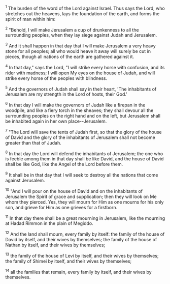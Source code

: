 <sup>1</sup> 
The burden of the word of the Lord against Israel. Thus says the Lord, who stretches out the heavens, lays the foundation of the earth, and forms the spirit of man within him: 

<sup>2</sup> 
"Behold, I will make Jerusalem a cup of drunkenness to all the surrounding peoples, when they lay siege against Judah and Jerusalem. 

<sup>3</sup> 
And it shall happen in that day that I will make Jerusalem a very heavy stone for all peoples; all who would heave it away will surely be cut in pieces, though all nations of the earth are gathered against it. 

<sup>4</sup> 
In that day," says the Lord, "I will strike every horse with confusion, and its rider with madness; I will open My eyes on the house of Judah, and will strike every horse of the peoples with blindness. 

<sup>5</sup> 
And the governors of Judah shall say in their heart, 'The inhabitants of Jerusalem are my strength in the Lord of hosts, their God.' 

<sup>6</sup> 
In that day I will make the governors of Judah like a firepan in the woodpile, and like a fiery torch in the sheaves; they shall devour all the surrounding peoples on the right hand and on the left, but Jerusalem shall be inhabited again in her own place--Jerusalem. 

<sup>7</sup> 
"The Lord will save the tents of Judah first, so that the glory of the house of David and the glory of the inhabitants of Jerusalem shall not become greater than that of Judah. 

<sup>8</sup> 
In that day the Lord will defend the inhabitants of Jerusalem; the one who is feeble among them in that day shall be like David, and the house of David shall be like God, like the Angel of the Lord before them. 

<sup>9</sup> 
It shall be in that day that I will seek to destroy all the nations that come against Jerusalem.

<sup>10</sup> 
"And I will pour on the house of David and on the inhabitants of Jerusalem the Spirit of grace and supplication; then they will look on Me whom they pierced. Yes, they will mourn for Him as one mourns for his only son, and grieve for Him as one grieves for a firstborn. 

<sup>11</sup> 
In that day there shall be a great mourning in Jerusalem, like the mourning at Hadad Rimmon in the plain of Megiddo. 

<sup>12</sup> 
And the land shall mourn, every family by itself: the family of the house of David by itself, and their wives by themselves; the family of the house of Nathan by itself, and their wives by themselves; 

<sup>13</sup> 
the family of the house of Levi by itself, and their wives by themselves; the family of Shimei by itself, and their wives by themselves; 

<sup>14</sup> 
all the families that remain, every family by itself, and their wives by themselves.